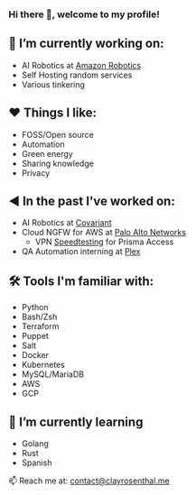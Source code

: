 ### Hi there 👋, welcome to my profile!

## 🔭 I’m currently working on:
- AI Robotics at [Amazon Robotics](https://www.aboutamazon.com/news/tag/robotics)
- Self Hosting random services
- Various tinkering

## ❤️ Things I like:
- FOSS/Open source
- Automation
- Green energy
- Sharing knowledge
- Privacy

## ◀️ In the past I've worked on:
- AI Robotics at [Covariant](https://covariant.ai)
- Cloud NGFW for AWS at [Palo Alto Networks](https://paloaltonetworks.com)
  - VPN [Speedtesting](https://speedtest-demo.sre.panclouddev.com/) for Prisma Access
- QA Automation interning at [Plex](https://plex.tv)

## 🛠️ Tools I'm familiar with:
- Python
- Bash/Zsh
- Terraform
- Puppet
- Salt
- Docker
- Kubernetes
- MySQL/MariaDB
- AWS
- GCP

## 🌱 I’m currently learning
- Golang
- Rust
- Spanish

📫 Reach me at: [contact@clayrosenthal.me](mailto:contact@clayrosenthal.me)
